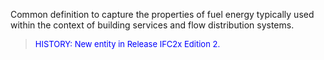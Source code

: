 Common definition to capture the properties of fuel energy typically used within the context of building services and flow distribution systems.

> <font color="#0000FF" size="-1">HISTORY: New entity in Release IFC2x Edition 2.</font>